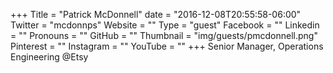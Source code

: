 +++
Title = "Patrick McDonnell"
date = "2016-12-08T20:55:58-06:00"
Twitter = "mcdonnps"
Website = ""
Type = "guest"
Facebook = ""
Linkedin = ""
Pronouns = ""
GitHub = ""
Thumbnail = "img/guests/pmcdonnell.png"
Pinterest = ""
Instagram = ""
YouTube = ""
+++
Senior Manager, Operations Engineering @Etsy
